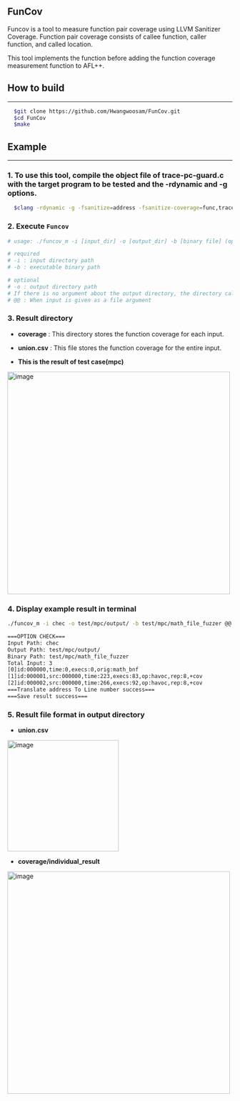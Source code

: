 ## FunCov
  Funcov is a tool to measure function pair coverage using LLVM Sanitizer Coverage.
  Function pair coverage consists of callee function, caller function, and called location.

  This tool implements the function before adding the function coverage measurement function to AFL++.

## How to build
------------------------------------
```bash  
  $git clone https://github.com/Hwangwoosam/FunCov.git
  $cd FunCov
  $make
```

## Example
-----------------------------------
### 1. To use this tool, compile the object file of trace-pc-guard.c with the target program to be tested and the -rdynamic and -g options.
```bash
  $clang -rdynamic -g -fsanitize=address -fsanitize-coverage=func,trace-pc-guard execute_file_name trace-pc-guard.o shared_memory.o
```

### 2. Execute `Funcov`
```bash
# usage: ./funcov_m -i [input_dir] -o [output_dir] -b [binary file] (optino)@@

# required
# -i : input directory path
# -b : executable binary path 

# optional
# -o : output directory path
# If there is no argument about the output directory, the directory called output is set as a default value. 
# @@ : When input is given as a file argument 
```
### 3. Result directory

* **coverage** : This directory stores the function coverage for each input.
* **union.csv** : This file stores the function coverage for the entire input.

* **This is the result of test case(mpc)**

<img width="498" alt = "image" src="https://user-images.githubusercontent.com/61729954/154293590-7ef9b8e4-3a1f-48ff-8da7-f1d4edca936a.png">

### 4. Display example result in terminal
```bash
./funcov_m -i chec -o test/mpc/output/ -b test/mpc/math_file_fuzzer @@
```
```bash
===OPTION CHECK===
Input Path: chec
Output Path: test/mpc/output/
Binary Path: test/mpc/math_file_fuzzer
Total Input: 3
[0]id:000000,time:0,execs:0,orig:math_bnf
[1]id:000001,src:000000,time:223,execs:83,op:havoc,rep:8,+cov
[2]id:000002,src:000000,time:266,execs:92,op:havoc,rep:8,+cov
===Translate address To Line number success===
===Save result success===
```

### 5. Result file format in output directory
* **union.csv**
<img width = "249" alt = "image" src = "https://user-images.githubusercontent.com/61729954/155263449-0d400369-97a7-4783-bbd8-6bd18538d81f.png">

* **coverage/individual_result**
<img width = "498" alt = "image" src = "https://user-images.githubusercontent.com/61729954/155263604-98267457-5937-4466-886f-5ca222be5f74.png">
